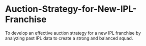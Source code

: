 # Auction-Strategy-for-New-IPL-Franchise
To develop an effective auction strategy for a new IPL franchise by analyzing past IPL data to create a strong and balanced squad. 
